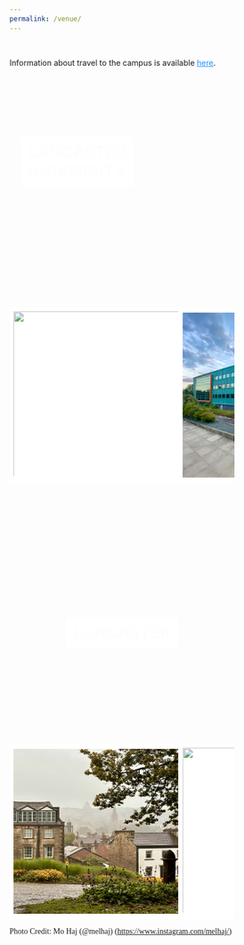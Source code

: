 ```yaml
---
permalink: /venue/
---
```

<html>
<head>
<link href="https://fonts.googleapis.com/icon?family=Material+Icons" rel="stylesheet">
<meta name="viewport" content="width=device-width, initial-scale=1.0">
<meta name='viewport' content='width=device-width, initial-scale=1'>
<script src='https://kit.fontawesome.com/a076d05399.js' crossorigin='anonymous'></script>
<style>
* {
  box-sizing: border-box;
}
.container {
  position: relative;
  max-width:650px;
  margin: 0 0;
}
 .tab1 {
            tab-size: 2;
        }
.container img {vertical-align: middle;}
.container .content {
  font-family: 'Akaya Telivigala';
  position: absolute;
  bottom: 0;
  background: rgb(0, 0, 0); /* Fallback color */
  background: rgba(0, 0, 0, 0.5); /* Black background with 0.5 opacity */
  color: #f1f1f1;
  max-width: auto;
  min-width: 30%;
  height: 100%;
  padding: 10px;
}
.image-container {
  background-image:  url("/assets/images/main.jpg");
  background-size: cover;
  position: relative;
  height: 400px;
}
.image-container-1 {
  background-image:  url("/assets/images/university/20240214_194800601_iOS.jpg");
  background-size: cover;
  position: relative;
  height: 400px;
}
.text {
  background-color: white;
  color: black;
  font-size: 3vw; 
  font-weight: bold;
  margin: 0 auto;
  padding: 10px;
  width: 50%;
  text-align: center;
  position: absolute;
  top: 50%;
  left: 50%;
  transform: translate(-50%, -50%);
  mix-blend-mode: screen;
}
.text-1 {
  background-color: white;
  color: black;
  font-size: 3vw; 
  font-weight: bold;
  margin: 0 auto;
  padding: 10px;
  width: 50%;
  text-align: center;
  position: absolute;
  top: 30%;
  left: 20%;
  transform: translate(-30%, -30%);
  mix-blend-mode: screen;
}
* {
  box-sizing: border-box;
}
.header {
  text-align: center;
  padding: 32px;
}
.row {
  display: -ms-flexbox; /* IE10 */
  display: flex;
  -ms-flex-wrap: wrap; /* IE10 */
  flex-wrap: wrap;
  padding: 0 4px;
}
.header {
  text-align: center;
  padding: 32px;
}
.row {
  display: -ms-flexbox; /* IE10 */
  display: flex;
  -ms-flex-wrap: wrap; /* IE10 */
  flex-wrap: wrap;
  padding: 0 4px;
}
/* Create four equal columns that sits next to each other */
.column {
  -ms-flex: 25%; /* IE10 */
  flex: 25%;
  max-width: 25%;
  padding: 0 4px;
}
.column img {
  margin-top: 8px;
  vertical-align: middle;
  width: 100%;
}
div.scroll-container {
  background-color: white;
  overflow: auto;
  white-space: nowrap;
  padding: 5px;
}
div.scroll-container img {
  padding: 2px;
}
</style>
</head>

<body>
<!-- <div class="container">
    <h2>Tutorial Venue - June 12, 2024</h2>
    <p>School of Computing and Communications</p>
    <p>InfoLab21, Lancaster University</p>
    <p>United Kingdom, LA1 4WA</p>
    <p><strong style="color:DodgerBlue;">Registration:</strong> InfoLab21 Reception, Floor B</p>
    <p><strong style="color:DodgerBlue;">Tutorial:</strong> InfoLab21, Floor B, Room B79</p>
    <p><strong style="color:DodgerBlue;">Dinner:</strong> InfoLab21 Sky Lounge, Floor D</p>
    <a href="https://use.mazemap.com/#v=1&campusid=341&zlevel=1&center=-2.785624,54.011398&zoom=18&sharepoitype=poi&sharepoi=1000463113" style="color:DodgerBlue;"><i class='fas fa-map' style='font-size:24px'></i> InfoLab21</a>
</div>

<br>

<div class="container">
    <h2>Conference Venue - June 13-14, 2024</h2>
    <p>Elizabeth Livingston Lecture Theatre</p>
	<p>A022, Lecture Theatre</p>
	<p>Bowland North, Floor A</p>
    <p>Lancaster University Campus</p>
    <p>United Kingdom</p>
<a href="https://use.mazemap.com/#v=1&campusid=341&zlevel=1&center=-2.785624,54.011398&zoom=18&sharepoitype=poi&sharepoi=874283" style="color:DodgerBlue; font-family:Akaya Telivigala"> <i class='fas fa-map' style='font-size:24px font-family:Akaya Telivigala'></i> Elizabeth Livingston Lecture Theatre</a>
</div> -->

<br>
<p>Information about travel to the campus is available <a href="https://www.lancaster.ac.uk/sustainability/action/travel/" style="color:DodgerBlue;">here</a>.
</p>

<br>

<div class="image-container-1">
  <div class="text-1">LANCASTER UNIVERSITY</div>
</div>

<div class="scroll-container">
    <img src="/assets/images/alex_square/20200530_194450255_iOS.jpeg" width="300" height="300">
    <img src="/assets/images/infolab/20210917_175340223_iOS.jpg" width="300" height="300"> 
    <img src="/assets/images/university/20170501_135102767_iOS.jpg" width="300" height="300">
    <img src="/assets/images/alex_square/20210205_170511772_iOS.jpeg" width="300" height="300">
</div>

<br>
<br>
<br>
<br>
 
<div class="image-container">
  <div class="text">LANCASTER</div>
</div>

<div class="scroll-container">
    <img src="/assets/images/town/IMG_6.jpg" width="300" height="300">
    <img src="/assets/images/town/20210620_190936783_iOS.jpeg" width="300" height="300">
    <img src="/assets/images/town/IMG_3.jpg" width="300" height="300"> 
    <img src="/assets/images/town/IMG_4.jpg" width="300" height="300"> 
    <img src="/assets/images/town/IMG_9762.jpg" width="300" height="300">
    <img src="/assets/images/university/FullSizeRender.jpg" width="300" height="300"> 
    <img src="/assets/images/town/IMG_4534.jpg" width="300" height="300"> 
    <img src="/assets/images/town/IMG_2827.jpg" width="300" height="300">
    <img src="/assets/images/town/IMG_9781.jpg" width="300" height="300">
    <img src="/assets/images/williamson_park/20170618_173550831_iOS.jpg" width="300" height="300">
    <img src="/assets/images/town/20201224_150148482_iOS.jpeg" width="300" height="300">
    <img src="/assets/images/town/IMG_5298.jpg" width="300" height="300">
</div>
<p> </p>
<p style="font-family: 'Akaya Telivigala';">Photo Credit: Mo Haj (@melhaj) (<a href="https://www.instagram.com/melhaj/" target="_blank">https://www.instagram.com/melhaj/</a>)</p>


</body>
</html>
